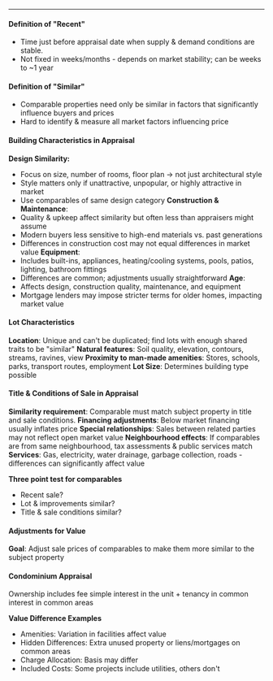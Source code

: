 ***
#### Definition of "Recent"
* Time just before appraisal date when supply & demand conditions are stable.
* Not fixed in weeks/months - depends on market stability; can be weeks to ~1 year

#### Definition of "Similar"
* Comparable properties need only be similar in factors that significantly influence buyers and prices
* Hard to identify & measure all market factors influencing price

#### Building Characteristics in Appraisal
**Design Similarity:**
* Focus on size, number of rooms, floor plan -> not just architectural style
* Style matters only if unattractive, unpopular, or highly attractive in market
* Use comparables of same design category
**Construction & Maintenance**:
* Quality & upkeep affect similarity but often less than appraisers might assume
* Modern buyers less sensitive to high-end materials vs. past generations
* Differences in construction cost may not equal differences in market value
**Equipment**:
* Includes built-ins, appliances, heating/cooling systems, pools, patios, lighting, bathroom fittings
* Differences are common; adjustments usually straightforward
**Age**:
* Affects design, construction quality, maintenance, and equipment
* Mortgage lenders may impose stricter terms for older homes, impacting market value

#### Lot Characteristics
**Location**: Unique and can't be duplicated; find lots with enough shared traits to be "similar"
**Natural features**: Soil quality, elevation, contours, streams, ravines, view
**Proximity to man-made amenities**: Stores, schools, parks, transport routes, employment
**Lot Size**: Determines building type possible

#### Title & Conditions of Sale in Appraisal
**Similarity requirement**: Comparable must match subject property in title and sale conditions.
**Financing adjustments**: Below market financing usually inflates price
**Special relationships**: Sales between related parties may not reflect open market value
**Neighbourhood effects**: If comparables are from same neighbourhood, tax assessments & public services match
**Services**: Gas, electricity, water drainage, garbage collection, roads - differences can significantly affect value

**Three point test for comparables**
* Recent sale?
* Lot & improvements similar?
* Title & sale conditions similar?

#### Adjustments for Value
**Goal**: Adjust sale prices of comparables to make them more similar to the subject property

#### Condominium Appraisal
Ownership includes fee simple interest in the unit + tenancy in common interest in common areas

**Value Difference Examples**
* Amenities: Variation in facilities affect value
* Hidden Differences: Extra unused property or liens/mortgages on common areas
* Charge Allocation: Basis may differ
* Included Costs: Some projects include utilities, others don't
